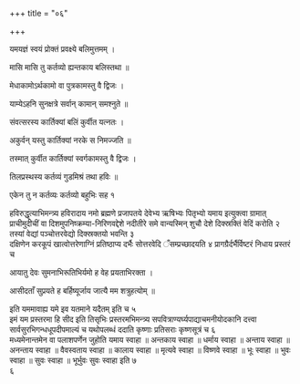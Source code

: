 +++
title = "०६"

+++

यमयज्ञं स्वयं प्रोक्तं प्रवक्ष्ये बलिमुत्तमम् ।

मासि मासि तु कर्तव्यो ह्यन्तकाय बलिस्तथा ॥

मेधाकामोऽर्थकामो वा पुत्रकामस्तु वै द्विजः ।

याम्येऽहनि सुनक्षत्रे सर्वान् कामान् समश्नुते ॥

संवत्सरस्य कार्तिक्यां बलिं कुर्वीत यत्नतः ।

अकुर्वन् यस्तु कार्तिक्यां नरके स निमज्जति ॥

तस्मात् कुर्वीत कार्तिक्यां स्वर्गकामस्तु वै द्विजः ।

तिलप्रस्थस्य कर्तव्यं गुडमिश्रं तथा हविः ॥

एकेन तु न कर्तव्यः कर्तव्यो बहुभिः सह १

हविरुद्धृत्याभिमन्त्र्य हविरादाय नमो ब्रह्मणे प्रजापतये देवेभ्य
ऋषिभ्यः पितृभ्यो यमाय इत्युक्त्वा ग्रामात् प्राचीमुदीचीं वा
दिशमुपनिष्क्रम्या-निरिणवद्देशे नदीतीरे समे वान्यस्मिन् शुचौ देशे
दिक्स्रक्तिं वेदिं करोति २  
तस्यां वेद्यां पञ्चोत्तरवेद्यो
दिक्स्रक्तयो भवन्ति ३  
दक्षिणेन करकूपं खात्वोत्तरेणाग्निं
प्रतिष्ठाप्य दर्भैः सोत्तरवेदि ँसम्प्रच्छादयति ४
प्रागग्रैर्दर्भैर्विष्टरं निधाय प्रस्तरं च

आयातु देवः सुमनाभिरूतिभिर्यमो ह वेह प्रयताभिरक्ता ।

आसीदताँ सुप्रयते ह बर्हिष्यूर्जाय जात्यै मम शत्रुहत्योम् ॥

इति यममावाह्य यमे इव यतमाने यदैतम् इति च ५  
इमं यम प्रस्तरमा हि सीद इति
तिसृभिः प्रस्तरमभिमन्त्र्य सपवित्राण्यर्घ्यपाद्याचमनीयोदकानि
दत्त्वा सार्वसुरभिगन्धधूपदीपमाल्यं च यथोपलब्धं ददाति कृष्णाः
प्रतिसराः कृष्णसूत्रं च ६  
मध्यमेनान्तमेन वा पलाशपर्णेन जुहोति यमाय
स्वाहा ॥ अन्तकाय स्वाहा ॥ धर्माय स्वाहा ॥ अन्ताय स्वाहा ॥ अनन्ताय
स्वाहा ॥ वैवस्वताय स्वाहा ॥ कालाय स्वाहा ॥ मृत्यवे स्वाहा ॥
विष्णवे स्वाहा ॥ भूः स्वाहा ॥ भुवः स्वाहा ॥ सुवः स्वाहा ॥
भूर्भुवः सुवः स्वाहा इति ७  
६
